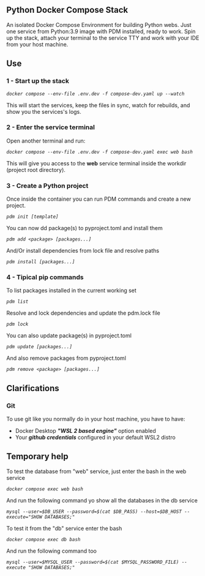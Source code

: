 ## Python Docker Compose Stack

An isolated Docker Compose Environment for building Python webs.
Just one service from Python:3.9 image with PDM installed, ready to work.
Spin up the stack, attach your terminal to the service TTY and work with your IDE from your host machine.

## Use

### 1 - Start up the stack

_`docker compose --env-file .env.dev -f compose-dev.yaml up --watch`_

This will start the services, keep the files in sync, watch for rebuilds, and show you the services's logs.

### 2 - Enter the service terminal

Open another terminal and run:

_`docker compose --env-file .env.dev -f compose-dev.yaml exec web bash`_

This will give you access to the **web** service terminal inside the workdir (project root directory).

### 3 - Create a Python project

Once inside the container you can run PDM commands and create a new project.

_`pdm init [template]`_

You can now dd package(s) to pyproject.toml and install them

_`pdm add <package> [packages...]`_

And/Or install dependencies from lock file and resolve paths

_`pdm install [packages...]`_

### 4 - Tipical pip commands

To list packages installed in the current working set

_`pdm list`_

Resolve and lock dependencies and update the pdm.lock file

_`pdm lock`_

You can also update package(s) in pyproject.toml

_`pdm update [packages...]`_

And also remove packages from pyproject.toml

_`pdm remove <package> [packages...]`_

## Clarifications

### Git

To use git like you normally do in your host machine, you have to have:

- Docker Desktop **_"WSL 2 based engine"_** option enabled
- Your **_github credentials_** configured in your default WSL2 distro

## Temporary help


To test the database from "web" service, just enter the bash in the web service

_`docker compose exec web bash`_

And run the following command yo show all the databases in the db service

_`mysql --user=$DB_USER --password=$(cat $DB_PASS) --host=$DB_HOST --execute="SHOW DATABASES;"`_


To test it from the "db" service enter the bash

_`docker compose exec db bash`_

And run the following command too

_`mysql --user=$MYSQL_USER --password=$(cat $MYSQL_PASSWORD_FILE) --execute "SHOW DATABASES;"`_